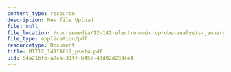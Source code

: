 ```yaml
---
content_type: resource
description: New file Upload
file: null
file_location: /coursemedia/12-141-electron-microprobe-analysis-january-iap-2012/64a21bfba7ca31ffb45e43d02d2334e4_MIT12_141IAP12_pset4.pdf
file_type: application/pdf
resourcetype: Document
title: MIT12_141IAP12_pset4.pdf
uid: 64a21bfb-a7ca-31ff-b45e-43d02d2334e4
---
```

